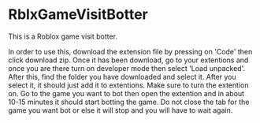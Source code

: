 # RblxGameVisitBotter
This is a Roblox game visit botter.

In order to use this, download the extension file by pressing on 'Code' then click download zip. Once it has been download, go to your extentions and once you are there turn on developer mode then select 'Load unpacked'. After this, find the folder you have downloaded and select it. After you select it, it should just add it to extentions. Make sure to turn the extention on. Go to the game you want to bot then open the extention and in about 10-15 minutes it should start botting the game. Do not close the tab for the game you want bot or else it will stop and you will have to wait again. 
